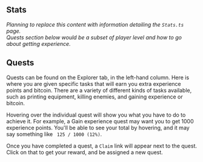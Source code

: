 ## Stats

*Planning to replace this content with information detailing the `Stats.ts` page.*\
*Quests section below would be a subset of player level and how to go about getting experience.*

## Quests

Quests can be found on the Explorer tab, in the left-hand column. Here is where you are given specific tasks that will earn you extra experience points and bitcoin. There are a variety of different kinds of tasks available, such as printing equipment, killing enemies, and gaining experience or bitcoin.

Hovering over the individual quest will show you what you have to do to achieve it. For example, a Gain experience quest may want you to get 1000 experience points. You'll be able to see your total by hovering, and it may say something like ` 125 / 1000 (12%)`.

Once you have completed a quest, a `Claim` link will appear next to the quest. Click on that to get your reward, and be assigned a new quest.
